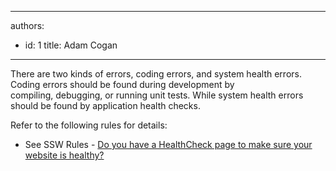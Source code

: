 

---
authors:
  - id: 1
    title: Adam Cogan
---




<span class='intro'> There are two kinds of errors, coding errors, and system health errors. Coding errors should be found during development by compiling,&#160;debugging, or running unit tests. While system health&#160;errors should be found by application health checks.<br> </span>

<p>​Refer to the following rules for details&#58;<br></p><ul><li>See&#160;SSW Rules - <a href="/_layouts/15/FIXUPREDIRECT.ASPX?WebId=3dfc0e07-e23a-4cbb-aac2-e778b71166a2&amp;TermSetId=07da3ddf-0924-4cd2-a6d4-a4809ae20160&amp;TermId=d5f38812-84bc-4a13-a2b6-5b818ac6ee3f">Do you have a HealthCheck page to make sure your website is healthy?</a><br></li></ul><p></p>


